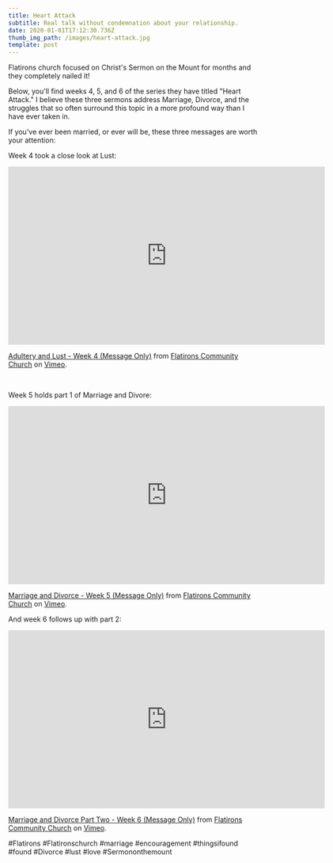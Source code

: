 ```yaml
---
title: Heart Attack
subtitle: Real talk without condemnation about your relationship.
date: 2020-01-01T17:12:30.736Z
thumb_img_path: /images/heart-attack.jpg
template: post
---
```

<p>Flatirons church focused on Christ's Sermon on the Mount for months and they completely nailed it!</p>
<p>Below, you'll find weeks 4, 5, and 6 of the series they have titled "Heart Attack." I believe these three sermons address Marriage, Divorce, and the struggles that so often surround this topic in a more profound way than I have ever taken in.</p>
<p>If you've ever been married, or ever will be, these three messages are worth your attention:</p>
<p>Week 4 took a close look at Lust:</p>
<p><iframe src="https://player.vimeo.com/video/297743595?color=ff9933&amp;title=0&amp;byline=0&amp;portrait=0" width="640" height="360" frameborder="0" allowfullscreen="allowfullscreen"></iframe></p>
<p><a href="https://vimeo.com/297743595">Adultery and Lust - Week 4 (Message Only)</a> from <a href="https://vimeo.com/flatironschurch">Flatirons Community Church</a> on <a href="https://vimeo.com">Vimeo</a>.</p>
<p> </p>
<p>Week 5 holds part 1 of Marriage and Divore:</p>
<p><iframe src="https://player.vimeo.com/video/299050289?color=ff9933&amp;title=0&amp;byline=0&amp;portrait=0" width="640" height="360" frameborder="0" allowfullscreen="allowfullscreen"></iframe></p>
<p><a href="https://vimeo.com/299050289">Marriage and Divorce - Week 5 (Message Only)</a> from <a href="https://vimeo.com/flatironschurch">Flatirons Community Church</a> on <a href="https://vimeo.com">Vimeo</a>.</p>
<p>And week 6 follows up with part 2:</p>
<p><iframe src="https://player.vimeo.com/video/300324753?color=ff9933&amp;title=0&amp;byline=0&amp;portrait=0" width="640" height="360" frameborder="0" allowfullscreen="allowfullscreen"></iframe></p>
<p><a href="https://vimeo.com/300324753">Marriage and Divorce Part Two - Week 6 (Message Only)</a> from <a href="https://vimeo.com/flatironschurch">Flatirons Community Church</a> on <a href="https://vimeo.com">Vimeo</a>.</p>



\#Flatirons #Flatironschurch #marriage #encouragement #thingsifound #found #Divorce #lust #love #Sermononthemount
